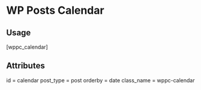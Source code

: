 # WP Posts Calendar

## Usage

[wppc_calendar]

## Attributes
id = calendar
post_type = post
orderby = date
class_name = wppc-calendar

